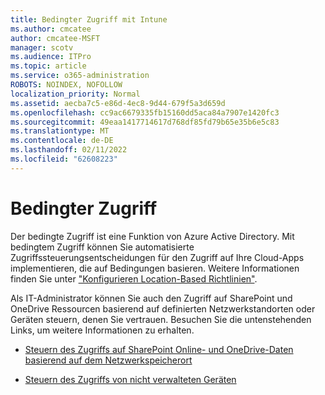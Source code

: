 ```yaml
---
title: Bedingter Zugriff mit Intune
ms.author: cmcatee
author: cmcatee-MSFT
manager: scotv
ms.audience: ITPro
ms.topic: article
ms.service: o365-administration
ROBOTS: NOINDEX, NOFOLLOW
localization_priority: Normal
ms.assetid: aecba7c5-e86d-4ec8-9d44-679f5a3d659d
ms.openlocfilehash: cc9ac6679335fb15160dd5aca84a7907e1420fc3
ms.sourcegitcommit: 49eaa1417714617d768df85fd79b65e35b6e5c83
ms.translationtype: MT
ms.contentlocale: de-DE
ms.lasthandoff: 02/11/2022
ms.locfileid: "62608223"
---
```

# <a name="conditional-access"></a>Bedingter Zugriff

Der bedingte Zugriff ist eine Funktion von Azure Active Directory. Mit bedingtem Zugriff können Sie automatisierte Zugriffssteuerungsentscheidungen für den Zugriff auf Ihre Cloud-Apps implementieren, die auf Bedingungen basieren. Weitere Informationen finden Sie unter ["Konfigurieren Location-Based Richtlinien"](https://docs.microsoft.com/azure/active-directory/conditional-access/overview).

Als IT-Administrator können Sie auch den Zugriff auf SharePoint und OneDrive Ressourcen basierend auf definierten Netzwerkstandorten oder Geräten steuern, denen Sie vertrauen. Besuchen Sie die untenstehenden Links, um weitere Informationen zu erhalten.

- [Steuern des Zugriffs auf SharePoint Online- und OneDrive-Daten basierend auf dem Netzwerkspeicherort](https://docs.microsoft.com/sharepoint/control-access-based-on-network-location)

- [Steuern des Zugriffs von nicht verwalteten Geräten](https://docs.microsoft.com/sharepoint/control-access-from-unmanaged-devices)

